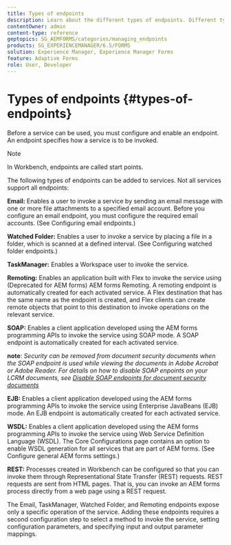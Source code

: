 ```yaml
---
title: Types of endpoints
description: Learn about the different types of endpoints. Different types of endpoints such as Email, Watched folder and many more, can be added to services.
contentOwner: admin
content-type: reference
geptopics: SG_AEMFORMS/categories/managing_endpoints
products: SG_EXPERIENCEMANAGER/6.5/FORMS
solution: Experience Manager, Experience Manager Forms
feature: Adaptive Forms
role: User, Developer
---
```

# Types of endpoints {#types-of-endpoints}

Before a service can be used, you must configure and enable an endpoint. An endpoint specifies how a service is to be invoked.

>[!NOTE]
>
>In Workbench, endpoints are called start points.

The following types of endpoints can be added to services. Not all services support all endpoints:

**Email:** Enables a user to invoke a service by sending an email message with one or more file attachments to a specified email account. Before you configure an email endpoint, you must configure the required email accounts. (See Configuring email endpoints.)

**Watched Folder:** Enables a user to invoke a service by placing a file in a folder, which is scanned at a defined interval. (See Configuring watched folder endpoints.)

**TaskManager:** Enables a Workspace user to invoke the service.

**Remoting:** Enables an application built with Flex to invoke the service using (Deprecated for AEM forms) AEM forms Remoting. A remoting endpoint is automatically created for each activated service. A Flex destination that has the same name as the endpoint is created, and Flex clients can create remote objects that point to this destination to invoke operations on the relevant service.

**SOAP:** Enables a client application developed using the AEM forms programming APIs to invoke the service using SOAP mode. A SOAP endpoint is automatically created for each activated service.

**note**: *Security can be removed from document security documents when the SOAP endpoint is used while viewing the documents in Adobe Acrobat or Adobe Reader. For details on how to disable SOAP enpoints on your LCRM documents, see [Disable SOAP endpoints for document security documents](/help/forms/using/admin-help/configuring-client-server-options.md#disable-soap-endpoints-for-document-security-documents)*

**EJB:** Enables a client application developed using the AEM forms programming APIs to invoke the service using Enterprise JavaBeans (EJB) mode. An EJB endpoint is automatically created for each activated service.

**WSDL:** Enables a client application developed using the AEM forms programming APIs to invoke the service using Web Service Definition Language (WSDL). The Core Configurations page contains an option to enable WSDL generation for all services that are part of AEM forms. (See Configure general AEM forms settings.)

**REST:** Processes created in Workbench can be configured so that you can invoke them through Representational State Transfer (REST) requests. REST requests are sent from HTML pages. That is, you can invoke an AEM forms process directly from a web page using a REST request.

The Email, TaskManager, Watched Folder, and Remoting endpoints expose only a specific operation of the service. Adding these endpoints requires a second configuration step to select a method to invoke the service, setting configuration parameters, and specifying input and output parameter mappings.

